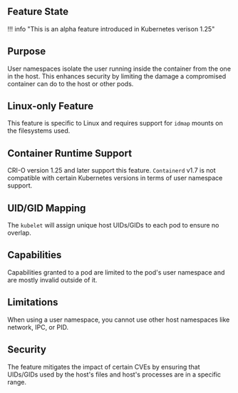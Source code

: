 ## Feature State
!!! info "This is an alpha feature introduced in Kubernetes verison 1.25"


## Purpose
User namespaces isolate the user running inside the container from the one in the host. This enhances security by limiting the damage a compromised container can do to the host or other pods.


## Linux-only Feature
This feature is specific to Linux and requires support for `idmap` mounts on the filesystems used.


## Container Runtime Support
CRI-O version 1.25 and later support this feature. `Containerd` v1.7 is not compatible with certain Kubernetes versions in terms of user namespace support.


## UID/GID Mapping
The `kubelet` will assign unique host UIDs/GIDs to each pod to ensure no overlap.


## Capabilities
Capabilities granted to a pod are limited to the pod's user namespace and are mostly invalid outside of it.


## Limitations
When using a user namespace, you cannot use other host namespaces like network, IPC, or PID.


## Security
The feature mitigates the impact of certain CVEs by ensuring that UIDs/GIDs used by the host's files and host's processes are in a specific range.